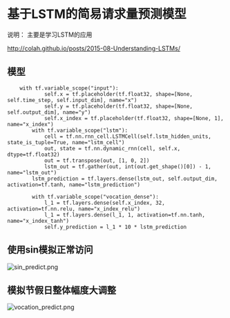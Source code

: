 # 基于LSTM的简易请求量预测模型

  说明： 主要是学习LSTM的应用

  http://colah.github.io/posts/2015-08-Understanding-LSTMs/


## 模型

```
    with tf.variable_scope("input"):
            self.x = tf.placeholder(tf.float32, shape=[None, self.time_step, self.input_dim], name="x")
            self.y = tf.placeholder(tf.float32, shape=[None, self.output_dim], name="y")
            self.x_index = tf.placeholder(tf.float32, shape=[None, 1], name="x_index")
        with tf.variable_scope("lstm"):
            cell = tf.nn.rnn_cell.LSTMCell(self.lstm_hidden_units, state_is_tuple=True, name="lstm_cell")
            out, state = tf.nn.dynamic_rnn(cell, self.x, dtype=tf.float32)
            out = tf.transpose(out, [1, 0, 2])
            lstm_out = tf.gather(out, int(out.get_shape()[0]) - 1, name="lstm_out")
        lstm_prediction = tf.layers.dense(lstm_out, self.output_dim, activation=tf.tanh, name="lstm_prediction")

        with tf.variable_scope("vocation_dense"):
            l_1 = tf.layers.dense(self.x_index, 32, activation=tf.nn.relu, name="x_index_relu")
            l_1 = tf.layers.dense(l_1, 1, activation=tf.nn.tanh, name="x_index_tanh")
            self.y_prediction = l_1 * 10 * lstm_prediction

```

## 使用sin模拟正常访问

  ![sin_predict.png](sin_predict.png)

## 模拟节假日整体幅度大调整

  ![vocation_predict.png](vocation_predict.png)
